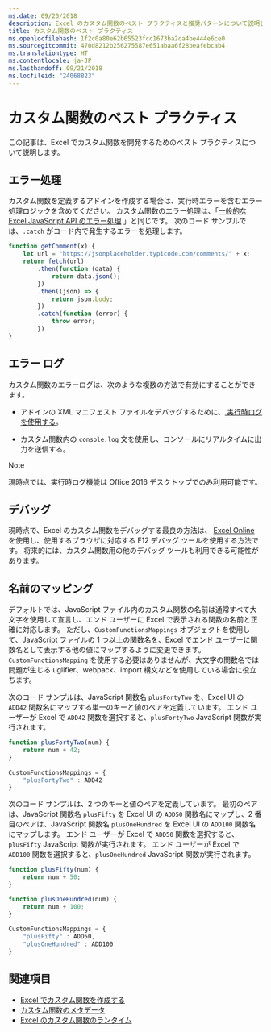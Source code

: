 ```yaml
---
ms.date: 09/20/2018
description: Excel のカスタム関数のベスト プラクティスと推奨パターンについて説明します。
title: カスタム関数のベスト プラクティス
ms.openlocfilehash: 1f2c0a80e62b65523fcc1673ba2ca4be444e6ce0
ms.sourcegitcommit: 470d8212b256275587e651abaa6f28beafebcab4
ms.translationtype: HT
ms.contentlocale: ja-JP
ms.lasthandoff: 09/21/2018
ms.locfileid: "24068823"
---
```

# <a name="custom-functions-best-practices"></a>カスタム関数のベスト プラクティス

この記事は、Excel でカスタム関数を開発するためのベスト プラクティスについて説明します。

## <a name="error-handling"></a>エラー処理

カスタム関数を定義するアドインを作成する場合は、実行時エラーを含むエラー処理ロジックを含めてください。 カスタム関数のエラー処理は、「[一般的な Excel JavaScript API のエラー処理](excel-add-ins-error-handling.md) 」と同じです。 次のコード サンプルでは、`.catch` がコード内で発生するエラーを処理します。

```js
function getComment(x) {
    let url = "https://jsonplaceholder.typicode.com/comments/" + x; 
    return fetch(url)
        .then(function (data) {
            return data.json();
        })
        .then((json) => {
            return json.body;
        })
        .catch(function (error) {
            throw error;
        })
}
```

## <a name="error-logging"></a>エラー ログ

カスタム関数のエラーログは、次のような複数の方法で有効にすることができます。 

- アドインの XML マニフェスト ファイルをデバッグするために、[ 実行時ログを使用する](../testing/troubleshoot-manifest.md#use-runtime-logging-to-debug-your-add-in-manifest)。 

- カスタム関数内の `console.log` 文を使用し、コンソールにリアルタイムに出力を送信する。

> [!NOTE]
> 現時点では、実行時ログ機能は Office 2016 デスクトップでのみ利用可能です。

## <a name="debugging"></a>デバッグ

現時点で、Excel のカスタム関数をデバッグする最良の方法は、 [Excel Online](https://www.office.com/launch/excel) を使用し、使用するブラウザに対応する F12 デバッグ ツールを使用する方法です。 将来的には、カスタム関数用の他のデバッグ ツールも利用できる可能性があります。

## <a name="mapping-names"></a>名前のマッピング

デフォルトでは、JavaScript ファイル内のカスタム関数の名前は通常すべて大文字を使用して宣言し、エンド ユーザーに Excel で表示される関数の名前と正確に対応します。 ただし、`CustomFunctionsMappings` オブジェクトを使用して、JavaScript ファイルの 1 つ以上の関数名を、Excel でエンド ユーザーに関数名として表示する他の値にマップするように変更できます。 `CustomFunctionsMapping` を使用する必要はありませんが、大文字の関数名では問題が生じる uglifier、webpack、import 構文などを使用している場合に役立ちます。
  
次のコード サンプルは、JavaScript 関数名 `plusFortyTwo` を、Excel UI の `ADD42` 関数名にマップする単一のキーと値のペアを定義しています。 エンド ユーザーが Excel で `ADD42` 関数を選択すると、`plusFortyTwo` JavaScript 関数が実行されます。

```js
function plusFortyTwo(num) {
    return num + 42;  
}  
  
CustomFunctionsMappings = {
    "plusFortyTwo" : ADD42
}
```

次のコード サンプルは、2 つのキーと値のペアを定義しています。 最初のペアは、JavaScript 関数名 `plusFifty` を Excel UI の `ADD50` 関数名にマップし、2 番目のペアは、JavaScript 関数名 `plusOneHundred` を Excel UI の `ADD100` 関数名にマップします。 エンド ユーザーが Excel で `ADD50` 関数を選択すると、`plusFifty` JavaScript 関数が実行されます。 エンド ユーザーが Excel で `ADD100` 関数を選択すると、`plusOneHundred` JavaScript 関数が実行されます。

```js
function plusFifty(num) {
    return num + 50;  
} 

function plusOneHundred(num) {
    return num + 100;  
}  
  
CustomFunctionsMappings = {
    "plusFifty" : ADD50,  
    "plusOneHundred" : ADD100
}
 ```

 ## <a name="see-also"></a>関連項目

* [Excel でカスタム関数を作成する](custom-functions-overview.md)
* [カスタム関数のメタデータ](custom-functions-json.md)
* [Excel のカスタム関数のランタイム](custom-functions-runtime.md)
